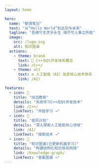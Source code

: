 ```yaml
---
layout: home

hero:
  name: "额滴笔记"
  text: "从“Hello World”到此刻与未来"
  tagline: "吾魂兮无求乎永生 竭尽兮人事之所能"
  image:
    src: /logo.svg
    alt: 知识图谱
  actions:
    - theme: brand
      text: 📝 C++与Qt开发体系概览
      link: /C++/
    - theme: alt
      text: ⚙️ 人工智能（AI）及其核心技术体系
      link: /AI/

features:
  - icon: 🧠
    title: "咕泡教育"
    details: "系统学习C++及Qt开发技术"
    link: /C++/
    linkText: "开始学习 →"
  - icon: 🚀
    title: "驱风计划"
    details: "深入探索人工智能核心领域"
    link: /AI/
    linkText: "探索技术 →"
  - icon: 🧩
    title: "知识图谱(已更新机器学习)"
    details: "构建结构化知识体系网络"
    link: /knowledge-graph/
    linkText: "查看图谱 →"
---
```


<IntegrationSection />

<style>
.custom-hero-title {
  background: linear-gradient(120deg, 
    var(--vp-c-brand) 0%, 
    var(--vp-c-brand-light) 30%,
    var(--vp-c-brand) 70%,
    var(--vp-c-brand-darker) 100%
  );
  -webkit-background-clip: text;
  background-clip: text;
  -webkit-text-fill-color: transparent;
  font-size: 3.5rem !important;
  font-weight: 900;
  letter-spacing: -0.5px;
  text-shadow: 0 2px 10px rgba(100, 108, 255, 0.2);
  animation: name-gradient 8s ease infinite;
  background-size: 300% 300%;
  display: block !important;
  margin-bottom: 1rem;
}

@keyframes name-gradient {
  0% { background-position: 0% 50%; }
  50% { background-position: 100% 50%; }
  100% { background-position: 0% 50%; }
}

/* ========== 优化后的光晕效果 ========== */
.VPHero .image-container {
  position: relative;
  display: inline-block;
}

.VPHero .image {
  position: relative;
  z-index: 2;
  transition: transform 0.5s ease;
}

.VPHero .image:hover {
  transform: scale(1.03);
}

/* SVG 线条颜色修改 */
.VPHero .image img {
  /* 将黑色线条改为品牌色 */
  filter: 
    brightness(0) 
    invert(0.15) 
    sepia(1) 
    saturate(3000%) 
    hue-rotate(240deg) 
    brightness(0.9) 
    contrast(1.1);
  transition: filter 0.5s ease;
}

.VPHero .image:hover img {
  /* 悬停时增加饱和度 */
  filter: 
    brightness(0) 
    invert(0.1) 
    sepia(1) 
    saturate(4000%) 
    hue-rotate(240deg) 
    brightness(1) 
    contrast(1.2);
}

/* 更小更精致的光晕效果 */
.VPHero .image-container::before {
  content: '';
  position: absolute;
  top: 50%;
  left: 50%;
  transform: translate(-50%, -50%);
  width: 110%; /* 进一步缩小光晕尺寸 */
  height: 110%; /* 进一步缩小光晕尺寸 */
  background: radial-gradient(
    circle at center,
    rgba(255, 255, 255, 0.5) 0%, /* 降低不透明度 */
    rgba(255, 255, 255, 0.3) 30%, /* 更快过渡到透明 */
    rgba(255, 255, 255, 0.1) 50%,
    transparent 70% /* 更早过渡到完全透明 */
  );
  border-radius: 50%;
  z-index: 1;
  animation: subtle-glow 4s ease-in-out infinite;
  opacity: 0.5; /* 降低基础不透明度 */
}

/* 更微妙的动画 */
@keyframes subtle-glow {
  0% {
    opacity: 0.4;
    transform: translate(-50%, -50%) scale(1);
  }
  50% {
    opacity: 0.6; /* 更小的不透明度变化 */
    transform: translate(-50%, -50%) scale(1.02); /* 更小的缩放变化 */
  }
  100% {
    opacity: 0.4;
    transform: translate(-50%, -50%) scale(1);
  }
}

/* 添加微弱的品牌色光晕 */
.VPHero .image-container::after {
  content: '';
  position: absolute;
  top: 50%;
  left: 50%;
  transform: translate(-50%, -50%);
  width: 105%;
  height: 105%;
  background: radial-gradient(
    circle at center,
    rgba(79, 70, 229, 0.15) 0%,
    rgba(79, 70, 229, 0.05) 40%,
    transparent 70%
  );
  border-radius: 50%;
  z-index: 1;
  opacity: 0.3;
}

/* 响应式调整 */
@media (max-width: 768px) {
  .VPHero .image-container::before {
    width: 105%;
    height: 105%;
  }
  
  .VPHero .image-container::after {
    width: 100%;
    height: 100%;
  }
  
  .VPHero .image img {
    filter: 
      brightness(0) 
      invert(0.15) 
      sepia(1) 
      saturate(2500%) 
      hue-rotate(240deg) 
      brightness(0.95) 
      contrast(1.05);
  }
}
</style>

<!-- 自定义标题 -->
<div class="custom-hero-title"></div>

<script setup>
import { onMounted } from 'vue'

onMounted(() => {
  const taglines = [
    "代码是写给人看的，只是顺便让机器能运行",
    "Stay hungry, stay foolish",
    "求知若饥，虚心若愚",
    "技术是解决问题的艺术",
    "吾魂兮无求乎永生 竭尽兮人事之所能"
  ]
  
  let current = 0
  const el = document.querySelector('.VPHero .tagline')
  
  const changeTagline = () => {
    current = (current + 1) % taglines.length
    el.style.opacity = 0
    setTimeout(() => {
      el.textContent = taglines[current]
      el.style.opacity = 1
    }, 500)
  }
  
  changeTagline()
  setInterval(changeTagline, 5000)
  
  // 添加功能卡片的粒子效果
  const features = document.querySelectorAll('.VPFeature')
  
  features.forEach(feature => {
    const particlesContainer = document.createElement('div')
    particlesContainer.className = 'particles'
    feature.appendChild(particlesContainer)
    
    // 创建粒子
    for (let i = 0; i < 15; i++) {
      const particle = document.createElement('div')
      particle.className = 'particle'
      
      // 随机位置和大小
      const size = Math.random() * 10 + 5
      particle.style.width = `${size}px`
      particle.style.height = `${size}px`
      particle.style.left = `${Math.random() * 100}%`
      particle.style.top = `${Math.random() * 100}%`
      
      // 随机颜色
      const hue = 240 + Math.random() * 60
      particle.style.background = `hsla(${hue}, 80%, 70%, ${0.2 + Math.random() * 0.3})`
      
      // 随机动画延迟
      particle.style.animationDelay = `${Math.random() * 5}s`
      particle.style.animationDuration = `${10 + Math.random() * 20}s`
      
      particlesContainer.appendChild(particle)
    }
  })
})
</script>

<RecentPosts :posts="[
  { title: '持续更新AI（驱风计划）', date: '2025-2026', link: '/AI' },
  { title: '更新了build,开始C++ ONNX推理的学习', date: '2025-10-4', link: '/build' },
  { title: 'resources', date: '2025-10-2', link: '/resources' },
  { title: '填充知识图谱', date: '2025-8-23', link: '/knowledge-graph' },
  { title: '更新驱风计划导学', date: '2025-8-6', link: '/AI/0.课程基础知识' },
  { title: '更新C++第三阶段实战', date: '2025-8-6', link: '/C++/3.C++进阶课程/第6节实战' }
]"/>